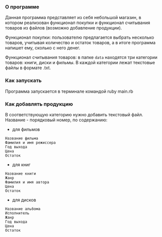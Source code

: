 ### О программе
Данная программа представляет из себя небольшой магазин, в котором реализован функционал покупки и функционал считывания товаров из файлов (возможно добавление продукции).

Функционал покупки: пользователю предлагается выбрать несколько товаров, учитывая количество и остаток товаров, а в итоге программа напишет ему, сколько с него денег.

Функционал считывания товаров: в папке `data` находятся три категории товаров: книги, диски и фильмы. В каждой категории лежат текстовые файлы в формате .txt.

### Как запускать
Программа запускается в терминале командой ruby main.rb

### Как добавлять продукцию

В соответствующую категорию нужно добавить текстовый файл. 
Название - порядковый номер, по содержанию:
- для фильмов
```
Название фильма
Фамилия и имя режиссера
Год выхода
Цена
Остаток
```

- для книг
```
Название книги
Жанр
Фамилия и имя автора
Цена
Остаток
```

- для дисков
```
Название альбома
Исполнитель
Жанр
Год выхода
Цена
Остаток
```
